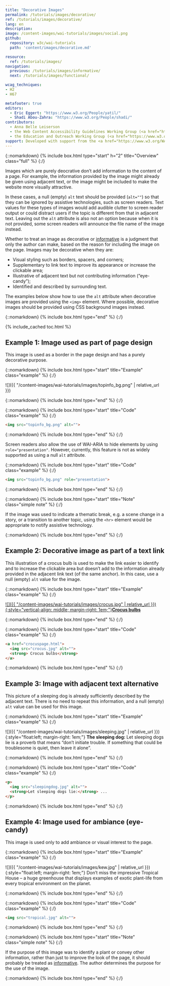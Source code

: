 ```yaml
---
title: "Decorative Images"
permalink: /tutorials/images/decorative/
ref: /tutorials/images/decorative/
lang: en
description:
image: /content-images/wai-tutorials/images/social.png
github:
  repository: w3c/wai-tutorials
  path: 'content/images/decorative.md'

resource:
  ref: /tutorials/images/
navigation:
  previous: /tutorials/images/informative/
  next: /tutorials/images/functional/

wcag_techniques:
- H2
- H67

metafooter: true
editors:
  - Eric Eggert: "https://www.w3.org/People/yatil/"
  - Shadi Abou-Zahra: "https://www.w3.org/People/shadi/"
contributors:
  - Anna Belle Leiserson
  - the Web Content Accessibility Guidelines Working Group (<a href="https://www.w3.org/WAI/GL/">WCAG WG</a>)
  - the Education and Outreach Working Group (<a href="https://www.w3.org/WAI/EO/">EOWG</a>)
support: Developed with support from the <a href="https://www.w3.org/WAI/ACT/">WAI-ACT project</a>, co-funded by the <strong>European Commission <abbr title="Information Society Technologies">IST</abbr> Programme</strong>.
---
```


{::nomarkdown}
{% include box.html type="start" h="2" title="Overview" class="full" %}
{:/}

Images which are purely deocrative don’t add information to the content of a page. For example, the information provided by the image might already be given using adjacent text, or the image might be included to make the website more visually attractive.

In these cases, a null (empty) `alt` text should be provided (`alt=""`) so that they can be ignored by assistive technologies, such as screen readers. Text values for these types of images would add audible clutter to screen reader output or could distract users if the topic is different from that in adjacent text. Leaving out the `alt` attribute is also not an option because when it is not provided, some screen readers will announce the file name of the image instead.

Whether to treat an image as decorative or [informative](/tutorials/images/informative/) is a judgment that only the author can make, based on the reason for including the image on the page. Images may be decorative when they are:

-   Visual styling such as borders, spacers, and corners;
-   Supplementary to link text to improve its appearance or increase the clickable area;
-   Illustrative of adjacent text but not contributing information (“eye-candy”);
-   Identified and described by surrounding text.

The examples below show how to use the `alt` attribute when decorative images are provided using the `<img>` element. Where possible, decorative images should be provided using CSS background images instead.

{::nomarkdown}
{% include box.html type="end" %}
{:/}

{% include_cached toc.html %}

## **Example 1:** Image used as part of page design

This image is used as a border in the page design and has a purely
decorative purpose.

{::nomarkdown}
{% include box.html type="start" title="Example" class="example" %}
{:/}

![]({{ "/content-images/wai-tutorials/images/topinfo_bg.png" | relative_url }})

{::nomarkdown}
{% include box.html type="end" %}
{:/}

{::nomarkdown}
{% include box.html type="start" title="Code" class="example" %}
{:/}

~~~ html
<img src="topinfo_bg.png" alt="">
~~~

{::nomarkdown}
{% include box.html type="end" %}
{:/}

Screen readers also allow the use of WAI-ARIA to hide elements by using `role="presentation"`. However, currently, this feature is not as widely supported as using a null `alt` attribute.

{::nomarkdown}
{% include box.html type="start" title="Code" class="example" %}
{:/}

~~~ html
<img src="topinfo_bg.png" role="presentation">
~~~

{::nomarkdown}
{% include box.html type="end" %}
{:/}

{::nomarkdown}
{% include box.html type="start" title="Note" class="simple note" %}
{:/}

If the image was used to indicate a thematic break, e.g. a scene change in a story, or a transition to another topic, using the `<hr>` element would be appropriate to notify assistive technology.

{::nomarkdown}
{% include box.html type="end" %}
{:/}

## **Example 2:** Decorative image as part of a text link

This illustration of a crocus bulb is used to make the link easier to identify and to increase the clickable area but doesn’t add to the information already provided in the adjacent link text (of the same anchor). In this case, use a null (empty) `alt` value for the image.

{::nomarkdown}
{% include box.html type="start" title="Example" class="example" %}
{:/}

[![]({{ "/content-images/wai-tutorials/images/crocus.jpg" | relative_url }}){:style="vertical-align: middle; margin-right: 1em;"}**Crocus bulbs**](../beyond.html)

{::nomarkdown}
{% include box.html type="end" %}
{:/}

{::nomarkdown}
{% include box.html type="start" title="Code" class="example" %}
{:/}

~~~ html
<a href="crocuspage.html">
  <img src="crocus.jpg" alt="">
  <strong> Crocus bulbs</strong>
</a>
~~~

{::nomarkdown}
{% include box.html type="end" %}
{:/}

## **Example 3:** Image with adjacent text alternative

This picture of a sleeping dog is already sufficiently described by the adjacent text. There is no need to repeat this information, and a null (empty) `alt` value can be used for this image.

{::nomarkdown}
{% include box.html type="start" title="Example" class="example" %}
{:/}

![]({{ "/content-images/wai-tutorials/images/sleeping.jpg" | relative_url }}){:style="float:left; margin-right: 1em;"} **The sleeping dog:** Let sleeping dogs lie is a proverb that means “don’t initiate trouble. If something that could be troublesome is quiet, then leave it alone”.

{::nomarkdown}
{% include box.html type="end" %}
{:/}

{::nomarkdown}
{% include box.html type="start" title="Code" class="example" %}
{:/}

~~~ html
<p>
  <img src="sleepingdog.jpg" alt="">
  <strong>Let sleeping dogs lie:</strong> ...
</p>
~~~

{::nomarkdown}
{% include box.html type="end" %}
{:/}

## **Example 4:** Image used for ambiance (eye-candy)

This image is used only to add ambiance or visual interest to the page.

{::nomarkdown}
{% include box.html type="start" title="Example" class="example" %}
{:/}

![]({{ "/content-images/wai-tutorials/images/kew.jpg" | relative_url }}){:style="float:left; margin-right: 1em;"} Don’t miss the impressive Tropical House – a huge greenhouse that displays examples of exotic plant-life from every tropical environment on the planet.

{::nomarkdown}
{% include box.html type="end" %}
{:/}

{::nomarkdown}
{% include box.html type="start" title="Code" class="example" %}
{:/}

~~~ html
<img src="tropical.jpg" alt="">
~~~

{::nomarkdown}
{% include box.html type="end" %}
{:/}

{::nomarkdown}
{% include box.html type="start" title="Note" class="simple note" %}
{:/}

If the purpose of this image was to identify a plant or convey other information, rather than just to improve the look of the page, it should probably be treated as [informative](/tutorials/images/informative/). The author determines the purpose for the use of the image.

{::nomarkdown}
{% include box.html type="end" %}
{:/}
